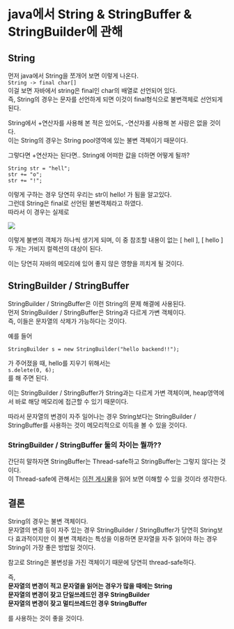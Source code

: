 # java에서 String & StringBuffer & StringBuilder에 관해

## String

먼저 java에서 String을 쪼개어 보면 이렇게 나온다.  
`String -> final char[]`  
이걸 보면 자바에서 string은 final인 char의 배열로 선언되어 있다.  
즉, String의 경우는 문자를 선언하게 되면 이것이 final형식으로 불변객체로 선언되게 된다.

String에서 +연산자를 사용해 본 적은 있어도, -연산자롤 사용해 본 사람은 없을 것이다.  
이는 String의 경우는 String pool영역에 있는 불변 객체이기 때문이다.

그렇다면 +연산자는 된다면.. String에 어떠한 값을 더하면 어떻게 될까?

```
String str = "hell";
str += "o";
str += "!";
```

이렇게 구하는 경우 당연히 우리는 str이 hello! 가 됨을 알고있다.  
그런데 String은 final로 선언된 불변객체라고 하였다.  
따라서 이 경우는 실제로

![](https://i.imgur.com/L4mxkvG.png)

  
이렇게 불변의 객체가 하나씩 생기게 되며, 이 중 참조할 내용이 없는 \[ hell \], \[ hello \] 두 개는 가비지 컬렉션의 대상이 된다.

이는 당연히 자바의 메모리에 있어 좋지 않은 영향을 끼치게 될 것이다.

## StringBuilder / StringBuffer

StringBuilder / StringBuffer은 이런 String의 문제 해결에 사용된다.  
먼저 StringBuilder / StringBuffer은 String과 다르게 가변 객체이다.  
즉, 이들은 문자열의 삭제가 가능하다는 것이다.

예를 들어

`StringBuilder s = new StringBuilder("hello backend!!");`

가 주어졌을 때, hello를 지우기 위해서는  
`s.delete(0, 6);`  
를 해 주면 된다.

이는 StringBuilder / StringBuffer가 String과는 다르게 가변 객체이며, heap영역에서 바로 해당 메모리에 접근할 수 있기 때문이다.

따라서 문자열의 변경이 자주 일어나는 경우 String보다는 StringBuilder / StringBuffer를 사용하는 것이 메모리적으로 이득을 볼 수 있을 것이다.

### StringBuilder / StringBuffer 둘의 차이는 뭘까??

간단히 말하자면 StringBuffer는 Thread-safe하고 StringBuffer는 그렇지 않다는 것이다.  
이 Thread-safe에 관해서는 [이전 게시물](https://hello-backend.tistory.com/110)을 읽어 보면 이해할 수 있을 것이라 생각한다.

## 결론

String의 경우는 불변 객체이다.  
문자열의 변경 등이 자주 있는 경우 StringBuilder / StringBuffer가 당연히 String보다 효과적이지만 이 불변 객체라는 특성을 이용하면 문자열을 자주 읽어야 하는 경우 String이 가장 좋은 방법일 것이다.

참고로 String은 불변성을 가진 객체이기 때문에 당연히 thread-safe하다.

즉,  
**문자열의 변경이 적고 문자열을 읽어는 경우가 많을 때에는 String**  
**문자열의 변경이 잦고 단일쓰레드인 경우 StringBuilder**  
**문자열의 변경이 잦고 멀티쓰레드인 경우 StringBuffer**

를 사용하는 것이 좋을 것이다.
